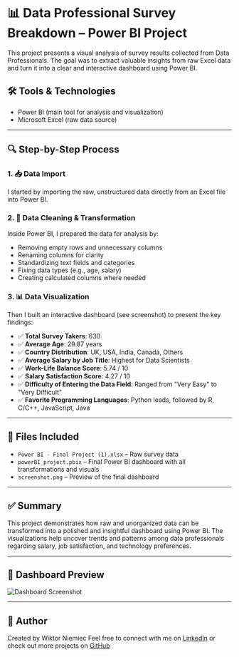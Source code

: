 # 📊 Data Professional Survey Breakdown – Power BI Project

This project presents a visual analysis of survey results collected from Data Professionals. The goal was to extract valuable insights from raw Excel data and turn it into a clear and interactive dashboard using Power BI.

## 🛠️ Tools & Technologies
- Power BI (main tool for analysis and visualization)
- Microsoft Excel (raw data source)

---

## 🔍 Step-by-Step Process

### 1. 📥 Data Import
I started by importing the raw, unstructured data directly from an Excel file into Power BI.

### 2. 🧹 Data Cleaning & Transformation
Inside Power BI, I prepared the data for analysis by:
- Removing empty rows and unnecessary columns
- Renaming columns for clarity
- Standardizing text fields and categories
- Fixing data types (e.g., age, salary)
- Creating calculated columns where needed

### 3. 📊 Data Visualization
Then I built an interactive dashboard (see screenshot) to present the key findings:

- ✅ **Total Survey Takers**: 630  
- ✅ **Average Age**: 29.87 years  
- ✅ **Country Distribution**: UK, USA, India, Canada, Others  
- ✅ **Average Salary by Job Title**: Highest for Data Scientists  
- ✅ **Work-Life Balance Score**: 5.74 / 10  
- ✅ **Salary Satisfaction Score**: 4.27 / 10  
- ✅ **Difficulty of Entering the Data Field**: Ranged from "Very Easy" to "Very Difficult"  
- ✅ **Favorite Programming Languages**: Python leads, followed by R, C/C++, JavaScript, Java

---

## 📁 Files Included
- `Power BI - Final Project (1).xlsx` – Raw survey data
- `powerBI_project.pbix` – Final Power BI dashboard with all transformations and visuals
- `screenshot.png` – Preview of the final dashboard

---

## ✅ Summary

This project demonstrates how raw and unorganized data can be transformed into a polished and insightful dashboard using Power BI. The visualizations help uncover trends and patterns among data professionals regarding salary, job satisfaction, and technology preferences.

---

## 📸 Dashboard Preview

![Dashboard Screenshot](screenshot.png)

---

## 🔗 Author

Created by Wiktor Niemiec
Feel free to connect with me on [LinkedIn](https://www.linkedin.com) or check out more projects on [GitHub](https://github.com)

